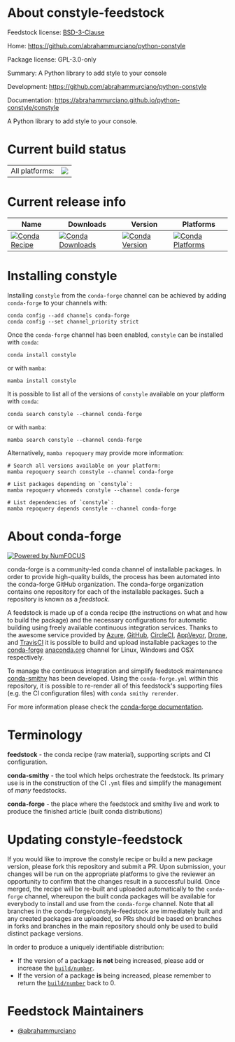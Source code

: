 About constyle-feedstock
========================

Feedstock license: [BSD-3-Clause](https://github.com/conda-forge/constyle-feedstock/blob/main/LICENSE.txt)

Home: https://github.com/abrahammurciano/python-constyle

Package license: GPL-3.0-only

Summary: A Python library to add style to your console

Development: https://github.com/abrahammurciano/python-constyle

Documentation: https://abrahammurciano.github.io/python-constyle/constyle

A Python library to add style to your console.


Current build status
====================


<table><tr><td>All platforms:</td>
    <td>
      <a href="https://dev.azure.com/conda-forge/feedstock-builds/_build/latest?definitionId=16809&branchName=main">
        <img src="https://dev.azure.com/conda-forge/feedstock-builds/_apis/build/status/constyle-feedstock?branchName=main">
      </a>
    </td>
  </tr>
</table>

Current release info
====================

| Name | Downloads | Version | Platforms |
| --- | --- | --- | --- |
| [![Conda Recipe](https://img.shields.io/badge/recipe-constyle-green.svg)](https://anaconda.org/conda-forge/constyle) | [![Conda Downloads](https://img.shields.io/conda/dn/conda-forge/constyle.svg)](https://anaconda.org/conda-forge/constyle) | [![Conda Version](https://img.shields.io/conda/vn/conda-forge/constyle.svg)](https://anaconda.org/conda-forge/constyle) | [![Conda Platforms](https://img.shields.io/conda/pn/conda-forge/constyle.svg)](https://anaconda.org/conda-forge/constyle) |

Installing constyle
===================

Installing `constyle` from the `conda-forge` channel can be achieved by adding `conda-forge` to your channels with:

```
conda config --add channels conda-forge
conda config --set channel_priority strict
```

Once the `conda-forge` channel has been enabled, `constyle` can be installed with `conda`:

```
conda install constyle
```

or with `mamba`:

```
mamba install constyle
```

It is possible to list all of the versions of `constyle` available on your platform with `conda`:

```
conda search constyle --channel conda-forge
```

or with `mamba`:

```
mamba search constyle --channel conda-forge
```

Alternatively, `mamba repoquery` may provide more information:

```
# Search all versions available on your platform:
mamba repoquery search constyle --channel conda-forge

# List packages depending on `constyle`:
mamba repoquery whoneeds constyle --channel conda-forge

# List dependencies of `constyle`:
mamba repoquery depends constyle --channel conda-forge
```


About conda-forge
=================

[![Powered by
NumFOCUS](https://img.shields.io/badge/powered%20by-NumFOCUS-orange.svg?style=flat&colorA=E1523D&colorB=007D8A)](https://numfocus.org)

conda-forge is a community-led conda channel of installable packages.
In order to provide high-quality builds, the process has been automated into the
conda-forge GitHub organization. The conda-forge organization contains one repository
for each of the installable packages. Such a repository is known as a *feedstock*.

A feedstock is made up of a conda recipe (the instructions on what and how to build
the package) and the necessary configurations for automatic building using freely
available continuous integration services. Thanks to the awesome service provided by
[Azure](https://azure.microsoft.com/en-us/services/devops/), [GitHub](https://github.com/),
[CircleCI](https://circleci.com/), [AppVeyor](https://www.appveyor.com/),
[Drone](https://cloud.drone.io/welcome), and [TravisCI](https://travis-ci.com/)
it is possible to build and upload installable packages to the
[conda-forge](https://anaconda.org/conda-forge) [anaconda.org](https://anaconda.org/)
channel for Linux, Windows and OSX respectively.

To manage the continuous integration and simplify feedstock maintenance
[conda-smithy](https://github.com/conda-forge/conda-smithy) has been developed.
Using the ``conda-forge.yml`` within this repository, it is possible to re-render all of
this feedstock's supporting files (e.g. the CI configuration files) with ``conda smithy rerender``.

For more information please check the [conda-forge documentation](https://conda-forge.org/docs/).

Terminology
===========

**feedstock** - the conda recipe (raw material), supporting scripts and CI configuration.

**conda-smithy** - the tool which helps orchestrate the feedstock.
                   Its primary use is in the construction of the CI ``.yml`` files
                   and simplify the management of *many* feedstocks.

**conda-forge** - the place where the feedstock and smithy live and work to
                  produce the finished article (built conda distributions)


Updating constyle-feedstock
===========================

If you would like to improve the constyle recipe or build a new
package version, please fork this repository and submit a PR. Upon submission,
your changes will be run on the appropriate platforms to give the reviewer an
opportunity to confirm that the changes result in a successful build. Once
merged, the recipe will be re-built and uploaded automatically to the
`conda-forge` channel, whereupon the built conda packages will be available for
everybody to install and use from the `conda-forge` channel.
Note that all branches in the conda-forge/constyle-feedstock are
immediately built and any created packages are uploaded, so PRs should be based
on branches in forks and branches in the main repository should only be used to
build distinct package versions.

In order to produce a uniquely identifiable distribution:
 * If the version of a package **is not** being increased, please add or increase
   the [``build/number``](https://docs.conda.io/projects/conda-build/en/latest/resources/define-metadata.html#build-number-and-string).
 * If the version of a package **is** being increased, please remember to return
   the [``build/number``](https://docs.conda.io/projects/conda-build/en/latest/resources/define-metadata.html#build-number-and-string)
   back to 0.

Feedstock Maintainers
=====================

* [@abrahammurciano](https://github.com/abrahammurciano/)

